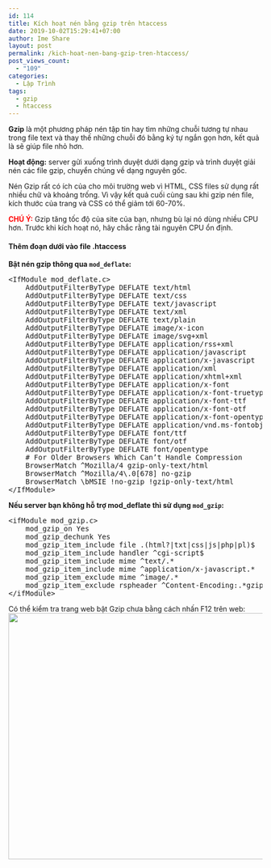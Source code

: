 ```yaml
---
id: 114
title: Kích hoạt nén bằng gzip trên htaccess
date: 2019-10-02T15:29:41+07:00
author: Ime Share
layout: post
permalink: /kich-hoat-nen-bang-gzip-tren-htaccess/
post_views_count:
  - "109"
categories:
  - Lập Trình
tags:
  - gzip
  - htaccess
---
```

**Gzip** là một phương pháp nén tập tin hay tìm những chuỗi tương tự nhau trong file text và thay thế những chuỗi đó bằng ký tự ngắn gọn hơn, kết quả là sẽ giúp file nhỏ hơn.

**Hoạt động:** server gửi xuống trình duyệt dưới dạng gzip và trình duyệt giải nén các file gzip, chuyển chúng về dạng nguyên gốc.

Nén Gzip rất có ích của cho môi trường web vì HTML, CSS files sử dụng rất nhiều chữ và khoảng trống. Vì vậy kết quả cuối cùng sau khi gzip nén file, kích thước của trang và CSS có thể giảm tới 60-70%.

<span style="color: #ff0000;"><strong>CHÚ Ý:</strong></span> Gzip tăng tốc độ của site của bạn, nhưng bù lại nó dùng nhiều CPU hơn. Trước khi kích hoạt nó, hãy chắc rằng tài nguyên CPU ổn định.

#### **Thêm đoạn dưới vào file .htaccess**

**Bật nén gzip thông qua `mod_deflate`:**

<pre class="lang:default decode:true " >&lt;IfModule mod_deflate.c&gt;
	AddOutputFilterByType DEFLATE text/html
	AddOutputFilterByType DEFLATE text/css
	AddOutputFilterByType DEFLATE text/javascript
	AddOutputFilterByType DEFLATE text/xml
	AddOutputFilterByType DEFLATE text/plain
	AddOutputFilterByType DEFLATE image/x-icon
	AddOutputFilterByType DEFLATE image/svg+xml
	AddOutputFilterByType DEFLATE application/rss+xml
	AddOutputFilterByType DEFLATE application/javascript
	AddOutputFilterByType DEFLATE application/x-javascript
	AddOutputFilterByType DEFLATE application/xml
	AddOutputFilterByType DEFLATE application/xhtml+xml
	AddOutputFilterByType DEFLATE application/x-font  
	AddOutputFilterByType DEFLATE application/x-font-truetype  
	AddOutputFilterByType DEFLATE application/x-font-ttf  
	AddOutputFilterByType DEFLATE application/x-font-otf
	AddOutputFilterByType DEFLATE application/x-font-opentype
	AddOutputFilterByType DEFLATE application/vnd.ms-fontobject
	AddOutputFilterByType DEFLATE font/ttf
	AddOutputFilterByType DEFLATE font/otf
	AddOutputFilterByType DEFLATE font/opentype
	# For Older Browsers Which Can’t Handle Compression
	BrowserMatch ^Mozilla/4 gzip-only-text/html
	BrowserMatch ^Mozilla/4\.0[678] no-gzip
	BrowserMatch \bMSIE !no-gzip !gzip-only-text/html
&lt;/IfModule&gt;</pre>

**Nếu server bạn không hỗ trợ mod_deflate thì sử dụng `mod_gzip`:**

<pre class="lang:default decode:true " >&lt;ifModule mod_gzip.c&gt;
	mod_gzip_on Yes
	mod_gzip_dechunk Yes
	mod_gzip_item_include file .(html?|txt|css|js|php|pl)$
	mod_gzip_item_include handler ^cgi-script$
	mod_gzip_item_include mime ^text/.*
	mod_gzip_item_include mime ^application/x-javascript.*
	mod_gzip_item_exclude mime ^image/.*
	mod_gzip_item_exclude rspheader ^Content-Encoding:.*gzip.*
&lt;/ifModule&gt;</pre>

Có thể kiểm tra trang web bật Gzip chưa bằng cách nhấn F12 trên web:  
<img class="aligncenter wp-image-124 size-full" src="https://anhkevin.github.io/assets/img/uploads/2019/10/content_encoding_gzip.png" alt="" width="1198" height="487" srcset="https://anhkevin.github.io/assets/img/uploads/2019/10/content_encoding_gzip.png 1198w, https://anhkevin.github.io/assets/img/uploads/2019/10/content_encoding_gzip-300x122.png 300w, https://anhkevin.github.io/assets/img/uploads/2019/10/content_encoding_gzip-768x312.png 768w, https://anhkevin.github.io/assets/img/uploads/2019/10/content_encoding_gzip-1024x416.png 1024w, https://anhkevin.github.io/assets/img/uploads/2019/10/content_encoding_gzip-150x61.png 150w" sizes="(max-width: 1198px) 100vw, 1198px" />